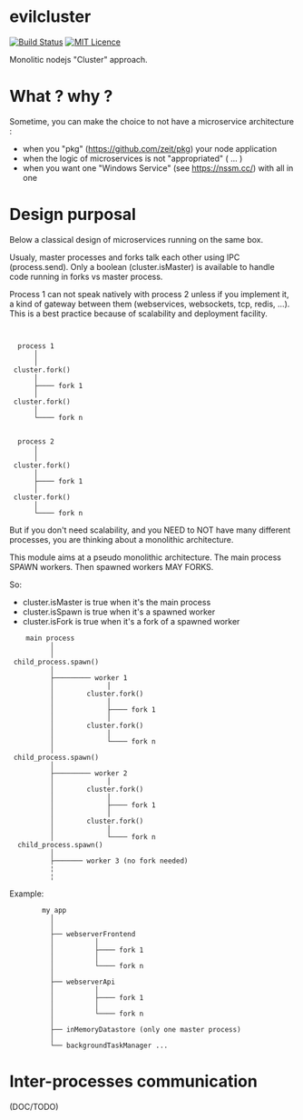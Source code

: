 # evilcluster
[![Build Status](https://travis-ci.org/eviltik/evilcluster.svg?branch=master)](https://travis-ci.org/eviltik/evilcluster)
[![MIT Licence](https://badges.frapsoft.com/os/mit/mit.svg?v=103)](https://opensource.org/licenses/mit-license.php)

Monolitic nodejs "Cluster" approach.

# What ? why ?

Sometime, you can make the choice to not have a microservice architecture :
* when you "pkg" (https://github.com/zeit/pkg) your node application
* when the logic of microservices is not "appropriated" ( ... )
* when you want one "Windows Service" (see https://nssm.cc/) with all in one


# Design purposal

Below a classical design of microservices running on the same box.

Usualy, master processes and forks talk each other using IPC (process.send).
Only a boolean (cluster.isMaster) is available to handle code running in
forks vs master process.

Process 1 can not speak natively with process 2 unless if you implement it,
a kind of gateway between them (webservices, websockets, tcp, redis, ...).
This is a best practice because of scalability and deployment facility.

```


  process 1
      │
      │
 cluster.fork()
      │
      ├──── fork 1
      │
 cluster.fork()
      │
      └──── fork n


  process 2
      │
      │
 cluster.fork()
      │
      ├──── fork 1
      │
 cluster.fork()
      │
      └──── fork n

```


But if you don't need scalability, and you NEED to NOT have many different processes,
you are thinking about a monolithic architecture.

This module aims at a pseudo monolithic architecture. The main process SPAWN workers.
Then spawned workers MAY FORKS.

So:
* cluster.isMaster is true when it's the main process
* cluster.isSpawn is true when it's a spawned worker
* cluster.isFork is true when it's a fork of a spawned worker

```
    main process
          │
          │
 child_process.spawn()
          │
          ├───────── worker 1
          │             │
          │        cluster.fork()
          │             │
          │             ├──── fork 1
          │             │
          │        cluster.fork()
          │             │
          │             └──── fork n
          │
 child_process.spawn()
          │
          ├───────── worker 2
          │             │
          │        cluster.fork()
          │             │
          │             ├──── fork 1
          │             │
          │        cluster.fork()
          │             │
          │             └──── fork n
  child_process.spawn()
          │
          ├─────── worker 3 (no fork needed)
          ¦
          ¦

```

Example:

```
        my app
          │
          │
          ├── webserverFrontend
          │          │
          │          ├──── fork 1
          │          │
          │          └──── fork n
          │
          ├── webserverApi
          │          │
          │          ├──── fork 1
          │          │
          │          └──── fork n
          │
          ├── inMemoryDatastore (only one master process)
          │
          └── backgroundTaskManager ...

```


# Inter-processes communication

(DOC/TODO)

